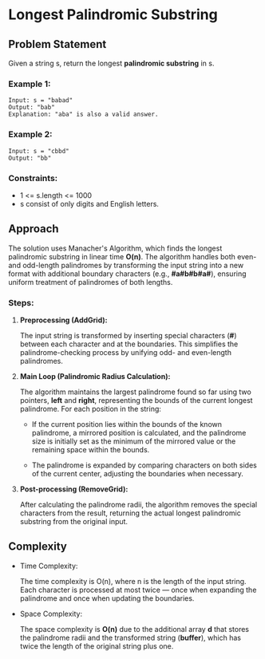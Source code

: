 # Longest Palindromic Substring

## Problem Statement

Given a string s, return the longest **palindromic substring** in s.

### Example 1:

    Input: s = "babad"
    Output: "bab"
    Explanation: "aba" is also a valid answer.

### Example 2:

    Input: s = "cbbd"
    Output: "bb"

### Constraints:

- 1 <= s.length <= 1000
- s consist of only digits and English letters.

## Approach

The solution uses Manacher's Algorithm, which finds the longest palindromic substring in linear time **O(n)**. The algorithm handles both even- and odd-length palindromes by transforming the input string into a new format with additional boundary characters (e.g., **#a#b#b#a#**), ensuring uniform treatment of palindromes of both lengths.

### Steps:

1. **Preprocessing (AddGrid):**

    The input string is transformed by inserting special characters (**#**) between each character and at the boundaries. This simplifies the palindrome-checking process by unifying odd- and even-length palindromes.

2. **Main Loop (Palindromic Radius Calculation):**

    The algorithm maintains the largest palindrome found so far using two pointers, **left** and **right**, representing the bounds of the current longest palindrome. For each position in the string:

    - If the current position lies within the bounds of the known palindrome, a mirrored position is calculated, and the palindrome size is initially set as the minimum of the mirrored value or the remaining space within the bounds.
    
    - The palindrome is expanded by comparing characters on both sides of the current center, adjusting the boundaries when necessary.

3. **Post-processing (RemoveGrid):**

    After calculating the palindrome radii, the algorithm removes the special characters from the result, returning the actual longest palindromic substring from the original input.

## Complexity

- Time Complexity: 

    The time complexity is O(n), where n is the length of the input string. Each character is processed at most twice — once when expanding the palindrome and once when updating the boundaries.

- Space Complexity: 

    The space complexity is **O(n)** due to the additional array **d** that stores the palindrome radii and the transformed string (**buffer**), which has twice the length of the original string plus one.